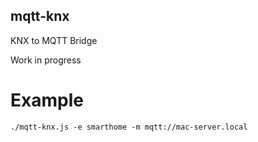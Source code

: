 ## mqtt-knx

KNX to MQTT Bridge

Work in progress

# Example


    ./mqtt-knx.js -e smarthome -m mqtt://mac-server.local
